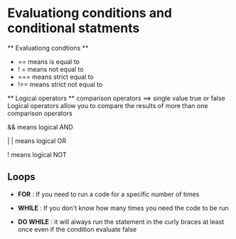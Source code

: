 
# Evaluationg conditions and conditional statments

** Evaluationg condtions ** 

 * ==  means is equal to 
 * ! = means not equal to 
 * === means strict equal to 
 * !== means strict not equal to 



 ** Logical operators **
comparison operators  ==> single value true or false 
Logical operators allow you to compare the results of more than one comparison operators 


&& means logical AND 

 | | means logical OR 

 !  means logical NOT

## Loops

* **FOR** : If you need to run a code for a specific number of times 

* **WHILE** : If you don't know how many times you need the code to be run

* **DO WHILE** : it will always run the statement in the curly braces at least once even if the condition evaluate false 


